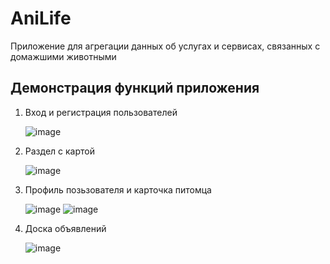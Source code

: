 # AniLife

Приложение для агрегации данных об услугах и сервисах, связанных с домажшими животными

## Демонстрация функций приложения 

1. Вход и регистрация пользователей
   
   ![image](https://github.com/Skeetztoon/ani_life/assets/108001021/ae7438da-af50-428d-8f2d-aa2326f13fc6)

3. Раздел с картой
   
   ![image](https://github.com/Skeetztoon/ani_life/assets/108001021/f7e8795a-5b86-40c2-94c6-fdad10b2dc9e)

5. Профиль позьзователя и карточка питомца
   
   ![image](https://github.com/Skeetztoon/ani_life/assets/108001021/54467674-84d7-467e-bd74-cfc212c31f90)
   ![image](https://github.com/Skeetztoon/ani_life/assets/108001021/1079323f-0b95-446b-abd0-431b480fe31e)

7. Доска объявлений
   
   ![image](https://github.com/Skeetztoon/ani_life/assets/108001021/51d9dfef-a7ad-49d4-8910-a8c61df97fe5)
